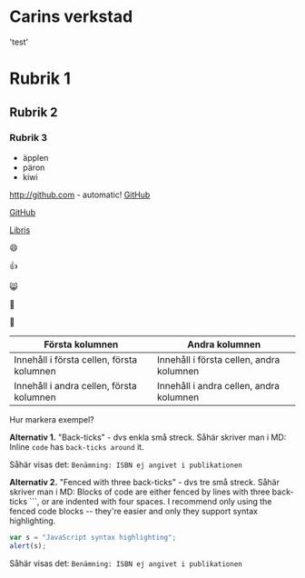 # Carins verkstad

'test'

# Rubrik 1
## Rubrik 2
### Rubrik 3

* äpplen
* päron
* kiwi

http://github.com - automatic!
[GitHub](http://github.com)


[GitHub](http://github.com)



[Libris](http://libris.kb.se)


 :smile:
 
 :+1:
  
 :smile_cat:
   
 :bus: 
 
:camel:


Första kolumnen | Andra kolumnen
------------ | -------------
Innehåll i första cellen, första kolumnen | Innehåll i första cellen, andra kolumnen
Innehåll i andra cellen, första kolumnen | Innehåll i andra cellen, andra kolumnen

Hur markera exempel?

**Alternativ 1.** "Back-ticks" - dvs enkla små streck.
Såhär skriver man i MD:
Inline `code` has `back-ticks around` it.

Såhär visas det:
`Benämning: ISBN ej angivet i publikationen`

**Alternativ 2.** "Fenced with three back-ticks" - dvs tre små streck.
Såhär skriver man i MD: Blocks of code are either fenced by lines with three back-ticks ```, or are indented with four spaces. I recommend only using the fenced code blocks -- they're easier and only they support syntax highlighting.

```javascript
var s = "JavaScript syntax highlighting";
alert(s);
```
Såhär visas det:
```Benämning: ISBN ej angivet i publikationen```
